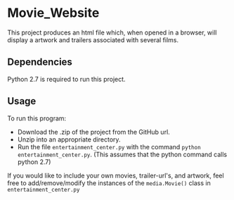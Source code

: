 # Movie_Website
This project produces an html file which, when opened in a browser, will display a artwork and trailers associated with several films.

## Dependencies
Python 2.7 is required to run this project. 

## Usage
To run this program:
- Download the .zip of the project from the GitHub url.
- Unzip into an appropriate directory.
- Run the file `entertainment_center.py` with the command `python entertainment_center.py`. (This assumes that the python command calls python 2.7)


If you would like to include your own movies, trailer-url's, and artwork, feel free to add/remove/modify the instances of the `media.Movie()` class in `entertainment_center.py`